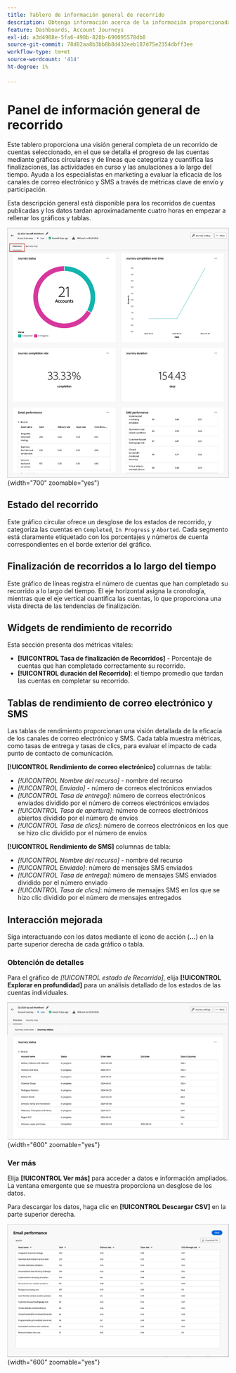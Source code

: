 ```yaml
---
title: Tablero de información general de recorrido
description: Obtenga información acerca de la información proporcionada por el panel Información general de Recorrido y cómo puede ayudarle a supervisar y administrar su estrategia de recorrido de cuentas.
feature: Dashboards, Account Journeys
exl-id: a3d4988e-5fa6-498b-828b-690095578db8
source-git-commit: 78d82aa8b3bb8b8d432eeb187d75e2354dbff3ee
workflow-type: tm+mt
source-wordcount: '414'
ht-degree: 1%

---
```


# Panel de información general de recorrido

Este tablero proporciona una visión general completa de un recorrido de cuentas seleccionado, en el que se detalla el progreso de las cuentas mediante gráficos circulares y de líneas que categoriza y cuantifica las finalizaciones, las actividades en curso y las anulaciones a lo largo del tiempo. Ayuda a los especialistas en marketing a evaluar la eficacia de los canales de correo electrónico y SMS a través de métricas clave de envío y participación.

Esta descripción general está disponible para los recorridos de cuentas publicadas y los datos tardan aproximadamente cuatro horas en empezar a rellenar los gráficos y tablas.

![descripción general del Recorrido](./assets/journey-overview.png){width="700" zoomable="yes"}

## Estado del recorrido

Este gráfico circular ofrece un desglose de los estados de recorrido, y categoriza las cuentas en `Completed`, `In Progress` y `Aborted`. Cada segmento está claramente etiquetado con los porcentajes y números de cuenta correspondientes en el borde exterior del gráfico.

## Finalización de recorridos a lo largo del tiempo

Este gráfico de líneas registra el número de cuentas que han completado su recorrido a lo largo del tiempo. El eje horizontal asigna la cronología, mientras que el eje vertical cuantifica las cuentas, lo que proporciona una vista directa de las tendencias de finalización.

## Widgets de rendimiento de recorrido

Esta sección presenta dos métricas vitales:

* **[!UICONTROL Tasa de finalización de Recorridos]** - Porcentaje de cuentas que han completado correctamente su recorrido.
* **[!UICONTROL duración del Recorrido]**: el tiempo promedio que tardan las cuentas en completar su recorrido.

## Tablas de rendimiento de correo electrónico y SMS

Las tablas de rendimiento proporcionan una visión detallada de la eficacia de los canales de correo electrónico y SMS. Cada tabla muestra métricas, como tasas de entrega y tasas de clics, para evaluar el impacto de cada punto de contacto de comunicación.

**[!UICONTROL Rendimiento de correo electrónico]** columnas de tabla:

* _[!UICONTROL Nombre del recurso]_ - nombre del recurso
* _[!UICONTROL Enviado]_ - número de correos electrónicos enviados
* _[!UICONTROL Tasa de entrega]_: número de correos electrónicos enviados dividido por el número de correos electrónicos enviados
* _[!UICONTROL Tasa de apertura]_: número de correos electrónicos abiertos dividido por el número de envíos
* _[!UICONTROL Tasa de clics]_: número de correos electrónicos en los que se hizo clic dividido por el número de envíos

**[!UICONTROL Rendimiento de SMS]** columnas de tabla:

* _[!UICONTROL Nombre del recurso]_ - nombre del recurso
* _[!UICONTROL Enviado]_: número de mensajes SMS enviados
* _[!UICONTROL Tasa de entrega]_: número de mensajes SMS enviados dividido por el número enviado
* _[!UICONTROL Tasa de clics]_: número de mensajes SMS en los que se hizo clic dividido por el número de mensajes entregados
<!-- 
To generate a shareable PDF of your current view, click **[!UICONTROL Export]** at the top right of the page. -->

## Interacción mejorada

Siga interactuando con los datos mediante el icono de acción (**...**) en la parte superior derecha de cada gráfico o tabla.

### Obtención de detalles

Para el gráfico de _[!UICONTROL estado de Recorrido]_, elija **[!UICONTROL Explorar en profundidad]** para un análisis detallado de los estados de las cuentas individuales.

![Exploración detallada de los datos del gráfico](./assets/journey-status-drill-through.png){width="600" zoomable="yes"}
<!--
The applied global filters are carried over to the view and displayed at the top. Click the _Filter_ icon at the top left to filter the data display by journey.-->

### Ver más

Elija **[!UICONTROL Ver más]** para acceder a datos e información ampliados. La ventana emergente que se muestra proporciona un desglose de los datos.

Para descargar los datos, haga clic en **[!UICONTROL Descargar CSV]** en la parte superior derecha.

![Ver datos extendidos](./assets/journey-email-performance-view-more.png){width="600" zoomable="yes"}
